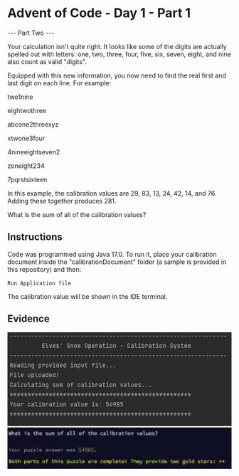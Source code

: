 # Advent of Code - Day 1 - Part 1

--- Part Two ---

Your calculation isn't quite right. It looks like some of the digits are actually spelled out with letters: one, two, three, four, five, six, seven, eight, and nine also count as valid "digits".

Equipped with this new information, you now need to find the real first and last digit on each line. For example:

two1nine

eightwothree

abcone2threexyz

xtwone3four

4nineeightseven2

zoneight234

7pqrstsixteen

In this example, the calibration values are 29, 83, 13, 24, 42, 14, and 76. Adding these together produces 281.

What is the sum of all of the calibration values?

## Instructions

Code was programmed using Java 17.0. To run it, place your calibration document inside the "calibrationDocument" folder (a sample is provided in this repository) and then:

```shellscript
Run Application file
```

The calibration value will be shown in the IDE terminal.

## Evidence

![img.png](img.png)
![img_1.png](img_1.png)

